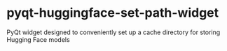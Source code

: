 # pyqt-huggingface-set-path-widget
PyQt widget designed to conveniently set up a cache directory for storing Hugging Face models
